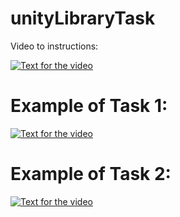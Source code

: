 # unityLibraryTask

Video to instructions:

[![Text for the video](https://img.youtube.com/vi/RFKDB-UQtC8/0.jpg)](http://www.youtube.com/watch?v=RFKDB-UQtC8)


# Example of Task 1:

[![Text for the video](https://img.youtube.com/vi/_TM4-Tb3dhc/0.jpg)](http://www.youtube.com/watch?v=_TM4-Tb3dhc)

# Example of Task 2:

[![Text for the video](https://img.youtube.com/vi/jEy8E-aPP3A&t/0.jpg)](http://www.youtube.com/watch?v=jEy8E-aPP3A&t)



